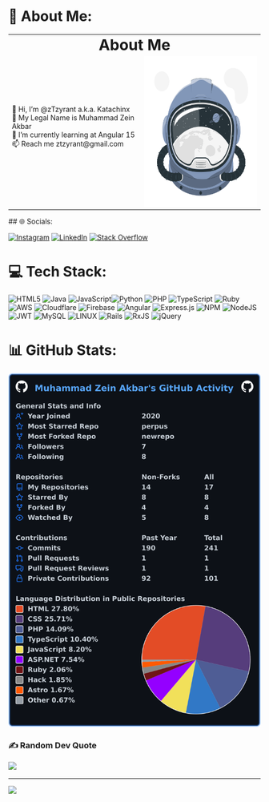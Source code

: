 # 💫 About Me:


<table border="0" style="width: 100%">
 <tr>
    <td align="center" colspan="2"><b style="font-size:30px">About Me</b></td>
 </tr>
 <tr>
    <td>👋 Hi, I’m @zTzyrant a.k.a. Katachinx<br>👀 My Legal Name is Muhammad Zein Akbar<br>🌱 I’m currently learning at Angular 15<br>📫 Reach me ztzyrant@gmail.com<br><br></td>
    <td><img src="images/Astronaut-helmet-pana.svg" height="300" alt="Astronaut"/></td>
 </tr>
</table>
## 🌐 Socials:

[![Instagram](https://img.shields.io/badge/Instagram-%23E4405F.svg?style=for-the-badge&logo=Instagram&logoColor=white)](https://instagram.com/me.zein_) [![LinkedIn](https://img.shields.io/badge/LinkedIn-%230077B5.svg?style=for-the-badge&logo=linkedin&logoColor=white)](https://linkedin.com/in/ztzyrant) [![Stack Overflow](https://img.shields.io/badge/-Stackoverflow-FE7A16?style=for-the-badge&logo=stack-overflow&logoColor=white)](https://stackoverflow.com/users/13197639)

# 💻 Tech Stack:

![HTML5](https://img.shields.io/badge/html5-%23E34F26.svg?style=for-the-badge&logo=html5&logoColor=white) ![Java](https://img.shields.io/badge/java-%23ED8B00.svg?style=for-the-badge&logo=java&logoColor=white) ![JavaScript](https://img.shields.io/badge/javascript-%23323330.svg?style=for-the-badge&logo=javascript&logoColor=%23F7DF1E)![Python](https://img.shields.io/badge/python-3670A0?style=for-the-badge&logo=python&logoColor=ffdd54) ![PHP](https://img.shields.io/badge/php-%23777BB4.svg?style=for-the-badge&logo=php&logoColor=white) ![TypeScript](https://img.shields.io/badge/typescript-%23007ACC.svg?style=for-the-badge&logo=typescript&logoColor=white) ![Ruby](https://img.shields.io/badge/ruby-%23CC342D.svg?style=for-the-badge&logo=ruby&logoColor=white) ![AWS](https://img.shields.io/badge/AWS-%23FF9900.svg?style=for-the-badge&logo=amazon-aws&logoColor=white) ![Cloudflare](https://img.shields.io/badge/Cloudflare-F38020?style=for-the-badge&logo=Cloudflare&logoColor=white) ![Firebase](https://img.shields.io/badge/firebase-%23039BE5.svg?style=for-the-badge&logo=firebase) ![Angular](https://img.shields.io/badge/angular-%23DD0031.svg?style=for-the-badge&logo=angular&logoColor=white) ![Express.js](https://img.shields.io/badge/express.js-%23404d59.svg?style=for-the-badge&logo=express&logoColor=%2361DAFB) ![NPM](https://img.shields.io/badge/NPM-%23000000.svg?style=for-the-badge&logo=npm&logoColor=white) ![NodeJS](https://img.shields.io/badge/node.js-6DA55F?style=for-the-badge&logo=node.js&logoColor=white) ![JWT](https://img.shields.io/badge/JWT-black?style=for-the-badge&logo=JSON%20web%20tokens) ![MySQL](https://img.shields.io/badge/mysql-%2300f.svg?style=for-the-badge&logo=mysql&logoColor=white) ![LINUX](https://img.shields.io/badge/Linux-FCC624?style=for-the-badge&logo=linux&logoColor=black) ![Rails](https://img.shields.io/badge/rails-%23CC0000.svg?style=for-the-badge&logo=ruby-on-rails&logoColor=white) ![RxJS](https://img.shields.io/badge/rxjs-%23B7178C.svg?style=for-the-badge&logo=reactivex&logoColor=white) ![jQuery](https://img.shields.io/badge/jquery-%230769AD.svg?style=for-the-badge&logo=jquery&logoColor=white)

# 📊 GitHub Stats:

<div align="center">
<img src="images/userstats.svg" alt="My user statistics"/>
</div>

### ✍️ Random Dev Quote

![](https://quotes-github-readme.vercel.app/api?type=horizontal&theme=tokyonight)

---

[![](https://visitcount.itsvg.in/api?id=zTzyrant&icon=5&color=12)](https://visitcount.itsvg.in)

<!-- Proudly created with GPRM ( https://gprm.itsvg.in ) -->
